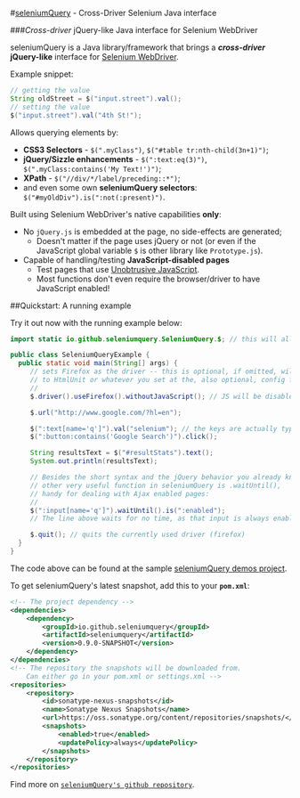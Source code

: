 #[seleniumQuery](http://seleniumquery.github.io) - Cross-Driver Selenium Java interface

###*Cross-driver* jQuery-like Java interface for Selenium WebDriver

seleniumQuery is a Java library/framework that brings a ***cross-driver*** **jQuery-like** interface for [Selenium WebDriver](http://docs.seleniumhq.org/projects/webdriver/).

Example snippet:

```java
// getting the value
String oldStreet = $("input.street").val();
// setting the value
$("input.street").val("4th St!");
```

Allows querying elements by:

- **CSS3 Selectors** - `$(".myClass")`, `$("#table tr:nth-child(3n+1)")`;
- **jQuery/Sizzle enhancements** - `$(":text:eq(3)")`, `$(".myClass:contains('My Text!')")`;
- **XPath** - `$("//div/*/label/preceding::*")`;
- and even some own **seleniumQuery selectors**: `$("#myOldDiv").is(":not(:present)")`.

Built using Selenium WebDriver's native capabilities **only**:

- No `jQuery.js` is embedded at the page, no side-effects are generated;
    - Doesn't matter if the page uses jQuery or not (or even if the JavaScript global variable `$` is other library like `Prototype.js`).
- Capable of handling/testing **JavaScript-disabled pages**
    - Test pages that use [Unobtrusive JavaScript](http://en.wikipedia.org/wiki/Unobtrusive_JavaScript).
    - Most functions don't even require the browser/driver to have JavaScript enabled!

##Quickstart: A running example

Try it out now with the running example below:

```java
import static io.github.seleniumquery.SeleniumQuery.$; // this will allow the short syntax

public class SeleniumQueryExample {
  public static void main(String[] args) {
     // sets Firefox as the driver -- this is optional, if omitted, will default
     // to HtmlUnit or whatever you set at the, also optional, config files
     //
     $.driver().useFirefox().withoutJavaScript(); // JS will be disabled!

     $.url("http://www.google.com/?hl=en");

     $(":text[name='q']").val("selenium"); // the keys are actually typed
     $(":button:contains('Google Search')").click();

     String resultsText = $("#resultStats").text();
     System.out.println(resultsText);

     // Besides the short syntax and the jQuery behavior you already know,
     // other very useful function in seleniumQuery is .waitUntil(),
     // handy for dealing with Ajax enabled pages:
     //
     $(":input[name='q']").waitUntil().is(":enabled");
     // The line above waits for no time, as that input is always enabled in google.com

     $.quit(); // quits the currently used driver (firefox)
  }
}
```
The code above can be found at the sample [seleniumQuery demos project](https://github.com/seleniumQuery/seleniumQuery-demos).

To get seleniumQuery's latest snapshot, add this to your **`pom.xml`**:
```xml
<!-- The project dependency -->
<dependencies>
    <dependency>
        <groupId>io.github.seleniumquery</groupId>
        <artifactId>seleniumquery</artifactId>
        <version>0.9.0-SNAPSHOT</version>
    </dependency>
</dependencies>
<!-- The repository the snapshots will be downloaded from.
    Can either go in your pom.xml or settings.xml -->
<repositories>
	<repository>
		<id>sonatype-nexus-snapshots</id>
		<name>Sonatype Nexus Snapshots</name>
		<url>https://oss.sonatype.org/content/repositories/snapshots/</url>
		<snapshots>
			<enabled>true</enabled>
			<updatePolicy>always</updatePolicy>
		</snapshots>
	</repository>
</repositories>
```

Find more on [`seleniumQuery's github repository`](https://github.com/seleniumQuery/seleniumQuery).
